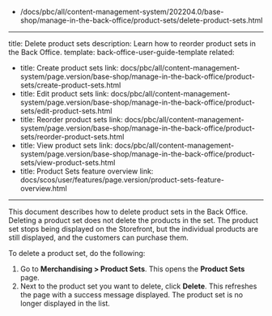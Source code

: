   - /docs/pbc/all/content-management-system/202204.0/base-shop/manage-in-the-back-office/product-sets/delete-product-sets.html
---
title: Delete product sets
description: Learn how to reorder product sets in the Back Office.
template: back-office-user-guide-template
related:
  - title: Create product sets
    link: docs/pbc/all/content-management-system/page.version/base-shop/manage-in-the-back-office/product-sets/create-product-sets.html
  - title: Edit product sets
    link: docs/pbc/all/content-management-system/page.version/base-shop/manage-in-the-back-office/product-sets/edit-product-sets.html
  - title: Reorder product sets
    link: docs/pbc/all/content-management-system/page.version/base-shop/manage-in-the-back-office/product-sets/reorder-product-sets.html
  - title: View product sets
    link: docs/pbc/all/content-management-system/page.version/base-shop/manage-in-the-back-office/product-sets/view-product-sets.html
  - title: Product Sets feature overview
    link: docs/scos/user/features/page.version/product-sets-feature-overview.html
---


This document describes how to delete product sets in the Back Office. Deleting a product set does not delete the products in the set. The product set stops being displayed on the Storefront, but the individual products are still displayed, and the customers can purchase them. 

To delete a product set, do the following:

1. Go to **Merchandising&nbsp;<span aria-label="and then">></span> Product Sets**.
    This opens the **Product Sets** page.
2. Next to the product set you want to delete, click **Delete**.
    This refreshes the page with a success message displayed. The product set is no longer displayed in the list.
